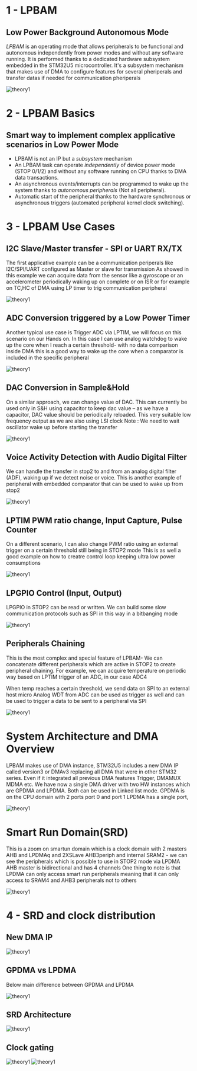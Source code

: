 <!-- ----!
Presentation
----! -->

# 1 - LPBAM 
## Low Power Background Autonomous Mode

*LPBAM* is an operating mode that allows peripherals to be functional and autonomous independently from power modes and without any software running.
It is performed thanks to a dedicated hardware subsystem embedded in the STM32U5 microcontroller.
It's a subsystem mechanism that makes use of DMA to configure features for several pheriperals and transfer datas if needed for communication pheriperals


<!--  
We just saw that STM32U5 enables disruptive innovation to achieve the best in class ultra low power performance,  but how is this achieved?
The answer is depicted in this slide and it is represented by LPBAM which is the main innovation introduced to reduce power consumption IN stm32u5
LPBAM is the Acronym of low power batch acquisition mode
It was Named previously smart DMA
Until now you have to switch between STOP mode and active mode for example waking up on an interrupt. With LPBAM you have now peripheral functional and autonomous in stop mode
With this metod you can cut power consumption by 10x
In simplw words LPBAM is a subsystems that enables one task to operate independently of power mode and SW running 
It is a subsystem mechanism that uses DMA instances that we will define later to configure features for several IP and transfer data to communication peripherals if needed
Let’s jump into the various use cases which we hope will trigger some discussion on you customer’s design challenges and related opportunities
-->

<!-- The DMA operations can be:
- Autonomous peripheral configuration
- Data transfer from / to autonomous peripherals


Benefits
Two major advantages result from using LPBAM subsystem mechanisms:
- Power consumption is optimized:
Bus and kernel clocks are distributed only when needed.
-Most of the product can be shut down.

Analog peripherals / oscillators are powered on only when necessary.
- CPU bandwidth is offloaded:
Peripheral configurations are done by DMA instead of CPU.

Data transfers are done by DMA instead of CPU -->

![theory1](./img/01.png)

# 2 - LPBAM Basics 
## Smart way to implement complex applicative scenarios in Low Power Mode
  
  - LPBAM is not an IP but a *subsystem* mechanism
  - An LPBAM task can operate *independently* of device power mode (STOP 0/1/2) and without any software running on CPU thanks to DMA data transactions.
  - An asynchronous events/interrupts can be programmed to wake up the system thanks to *autonomous peripherals* (Not all peripheral).
  - Automatic start of the peripheral thanks to the hardware synchronous or asynchronous triggers (automated peripheral kernel clock switching).



# 3 - LPBAM Use Cases
## I2C Slave/Master transfer - SPI or UART RX/TX

The first applicative example can be a communication periperals like I2C/SPI/UART configured as Master or slave for transmission
As showed in this example we can acquire data from the sensor like a gyroscope or an accelerometer periodically waking up on complete or on ISR or for example on TC,HC of DMA using LP timer to trig communication peripheral

![theory1](./img/02.png)


## ADC Conversion triggered by a Low Power Timer
Another typical use case is  Trigger ADC via LPTIM, we will focus on this scenario on our Hands on.
In this case I can use analog watchdog to wake up the core when I reach a certain threshold- with no data comparison inside DMA this is a good way to wake up the core when a comparator is included in the specific peripheral

![theory1](./img/03.png)

## DAC Conversion in Sample&Hold
On a similar approach, we can change value of DAC. This can currently be used only in S&H using capacitor to keep dac value – as we have a capacitor, DAC value should be periodically reloaded.
This very suitable low frequency output as we are also using LSI clock
Note : We need to wait oscillator wake up before starting the transfer

![theory1](./img/04.png)


## Voice Activity Detection with Audio Digital Filter
We can handle the transfer in stop2 to and from an analog digital filter (ADF),  waking up if we detect noise or voice.
This is another example of peripheral with embedded comparator that can be used to wake up from stop2

![theory1](./img/04.png)


## LPTIM PWM ratio change, Input Capture, Pulse Counter
On a different scenario, I can also change PWM ratio using an external trigger on a certain threshold still being in STOP2 mode
This is as well a good example on how to creatre control loop keeping ultra low power consumptions

![theory1](./img/06.png)


## LPGPIO Control (Input, Output)
LPGPIO in STOP2 can be read or written. We can build some slow communication protocols such as SPI in this way in a bitbanging mode

![theory1](./img/07.png)

## Peripherals Chaining
This is the most complex and special feature of LPBAM- We can concatenate different peripherals which are active in STOP2 to create peripheral chaining.
For example, we can acquire temperature on periodic way based on LPTIM trigger of an ADC, in our case ADC4

When temp reaches a certain threshold, we send data on SPI to an external host micro
Analog WDT from ADC can be used as trigger as well and can be used to trigger a data to be sent to a peripheral via SPI

![theory1](./img/08.png)


# System Architecture and DMA Overview
LPBAM makes use of DMA instance, STM32U5 includes a new DMA IP called version3 or DMAv3 replacing all DMA that were in other STM32 series. Even if it integrated all previous DMA features Trigger, DMAMUX MDMA etc.  We have now a single DMA driver with two HW instances which are GPDMA and LPDMA.
Both can be used in Linked list mode.
GPDMA is on the CPU domain with 2 ports port 0 and port 1 LPDMA has a single port,

![theory1](./img/09.png)


# Smart Run Domain(SRD)
This is a zoom on smartun domain which is a clock domain with 2 masters AHB and LPDMAq and 2XSLave AHB3periph and internal SRAM2 - we can see the peripherals which is possible to use in STOP2 mode via LPDMA
AHB master is bidirectional and has 4 channels 
One thing to note is that LPDMA can only access smart run peripherals meaning that it can only access to SRAM4  and AHB3 peripherals not to others

![theory1](./img/10.png)

# 4 - SRD and clock distribution

## New DMA IP
![theory1](./img/13.png)

## GPDMA vs LPDMA
Below main difference between GPDMA and LPDMA

![theory1](./img/11.png)

## SRD Architecture
![theory1](./img/14.png)

## Clock gating
![theory1](./img/15.png)
![theory1](./img/16.png)
